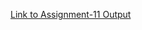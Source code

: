 [Link to Assignment-11 Output](https://harsha12a.github.io/Assignments-of-fullstack/Week-4/Assignment-11/)